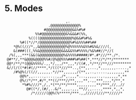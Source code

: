 
#	5. Modes
                                ,.
                        .@@@@@@@@@@@@@%
                      #@@@@@@@@@@@@&&%#%#
                  %%#@@@@@@@@@@@&%&&&#(%%,
               %((((@@@@@@@@@@@@@@@%@&&#%#%&
           %#((*//*/@@@@@@@@@@@@@@%#%&%%%##%##
        *@%((///*,,&@@@@@@@@@@@@%@%%%%%%&%%#&%&////(,
        &(###(((,%%&@@@@@@@@@@&&&&&%%#%%%%/%&%##//*//(
      /%(,,,***(&&(&@@@@@@@@@@@%&%%%%#####/#*.#*///**./*.
     @#**/,**&@@@&@@@@%%#/@%@@%%%###%#%##(*,***//*/**/*******
     @@*/**/*(@@&%%%%/.,,*/,,,/**,,,*/((#,,*/**//**///********
     &//(/((*#(#(//****,*/(((*///**..,(**,,...,*,,,,,,,.....,*
        /#%@%(/((//,,,,,,.*//**,,,,,,/(**,,..,.....,,,,,,,,**
           @@%*,,.....,.....,,/*,.,,,*...,,,,,..,.,,,,,,*,**
           @%//*/**,#/*,**((/***//**,,,,**,.,,***,,,,*/**,*
            *%#%////*,/,,*(**/**/****,,,,,,,,,**/***,//,,//
              @#((*/,(#/,..&/*,,,,.,,,**//,,....,****,*,,*,
                /*/////(@@%(%*****/***.,,/////(///**/////*

